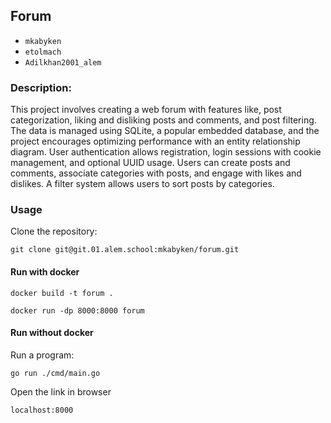 ## Forum
* `mkabyken`
* `etolmach`
* `Adilkhan2001_alem` 

### Description:
This project involves creating a web forum with features like, post categorization, liking and disliking posts and comments, and post filtering. The data is managed using SQLite, a popular embedded database, and the project encourages optimizing performance with an entity relationship diagram. User authentication allows registration, login sessions with cookie management, and optional UUID usage. Users can create posts and comments, associate categories with posts, and engage with likes and dislikes. A filter system allows users to sort posts by categories.


### Usage
Clone the repository:
```
git clone git@git.01.alem.school:mkabyken/forum.git
```

#### Run with docker

```
docker build -t forum .
```
```
docker run -dp 8000:8000 forum
```
#### Run without docker

Run a program:
```
go run ./cmd/main.go
```
Open the link in browser
```
localhost:8000
```
 